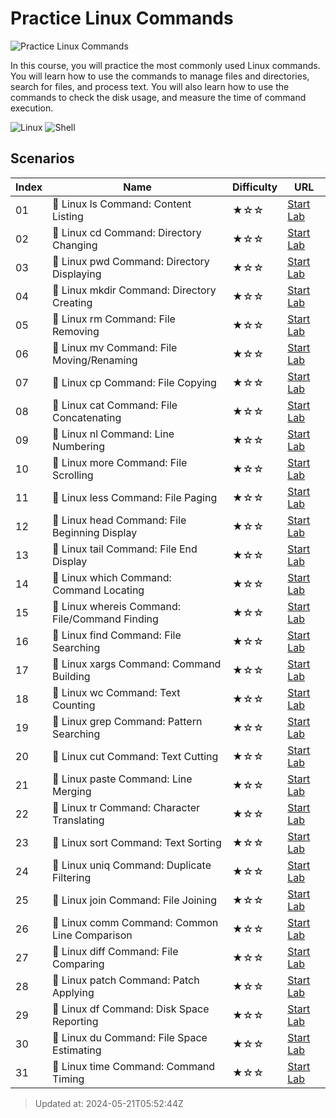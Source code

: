# Practice Linux Commands

![Practice Linux Commands](https://cover-creator.labex.io/linux-basic-commands-practice-online.png)

In this course, you will practice the most commonly used Linux commands. You will learn how to use the commands to manage files and directories, search for files, and process text. You will also learn how to use the commands to check the disk usage, and measure the time of command execution.

![Linux](https://img.shields.io/badge/Linux-whitesmoke?style=for-the-badge&logo=linux)
![Shell](https://img.shields.io/badge/Shell-whitesmoke?style=for-the-badge&logo=shell)


## Scenarios

|   Index | Name                                           | Difficulty   | URL                                                                  |
|---------|------------------------------------------------|--------------|----------------------------------------------------------------------|
|      01 | 📖 Linux ls Command: Content Listing           | ★☆☆          | <a target='_blank' href='https://labex.io/labs/219205'>Start Lab</a> |
|      02 | 📖 Linux cd Command: Directory Changing        | ★☆☆          | <a target='_blank' href='https://labex.io/labs/209733'>Start Lab</a> |
|      03 | 📖 Linux pwd Command: Directory Displaying     | ★☆☆          | <a target='_blank' href='https://labex.io/labs/209734'>Start Lab</a> |
|      04 | 📖 Linux mkdir Command: Directory Creating     | ★☆☆          | <a target='_blank' href='https://labex.io/labs/209739'>Start Lab</a> |
|      05 | 📖 Linux rm Command: File Removing             | ★☆☆          | <a target='_blank' href='https://labex.io/labs/209741'>Start Lab</a> |
|      06 | 📖 Linux mv Command: File Moving/Renaming      | ★☆☆          | <a target='_blank' href='https://labex.io/labs/209743'>Start Lab</a> |
|      07 | 📖 Linux cp Command: File Copying              | ★☆☆          | <a target='_blank' href='https://labex.io/labs/209744'>Start Lab</a> |
|      08 | 📖 Linux cat Command: File Concatenating       | ★☆☆          | <a target='_blank' href='https://labex.io/labs/210986'>Start Lab</a> |
|      09 | 📖 Linux nl Command: Line Numbering            | ★☆☆          | <a target='_blank' href='https://labex.io/labs/210988'>Start Lab</a> |
|      10 | 📖 Linux more Command: File Scrolling          | ★☆☆          | <a target='_blank' href='https://labex.io/labs/214299'>Start Lab</a> |
|      11 | 📖 Linux less Command: File Paging             | ★☆☆          | <a target='_blank' href='https://labex.io/labs/214301'>Start Lab</a> |
|      12 | 📖 Linux head Command: File Beginning Display  | ★☆☆          | <a target='_blank' href='https://labex.io/labs/214302'>Start Lab</a> |
|      13 | 📖 Linux tail Command: File End Display        | ★☆☆          | <a target='_blank' href='https://labex.io/labs/214303'>Start Lab</a> |
|      14 | 📖 Linux which Command: Command Locating       | ★☆☆          | <a target='_blank' href='https://labex.io/labs/215210'>Start Lab</a> |
|      15 | 📖 Linux whereis Command: File/Command Finding | ★☆☆          | <a target='_blank' href='https://labex.io/labs/215211'>Start Lab</a> |
|      16 | 📖 Linux find Command: File Searching          | ★☆☆          | <a target='_blank' href='https://labex.io/labs/219191'>Start Lab</a> |
|      17 | 📖 Linux xargs Command: Command Building       | ★☆☆          | <a target='_blank' href='https://labex.io/labs/219201'>Start Lab</a> |
|      18 | 📖 Linux wc Command: Text Counting             | ★☆☆          | <a target='_blank' href='https://labex.io/labs/219200'>Start Lab</a> |
|      19 | 📖 Linux grep Command: Pattern Searching       | ★☆☆          | <a target='_blank' href='https://labex.io/labs/219192'>Start Lab</a> |
|      20 | 📖 Linux cut Command: Text Cutting             | ★☆☆          | <a target='_blank' href='https://labex.io/labs/219187'>Start Lab</a> |
|      21 | 📖 Linux paste Command: Line Merging           | ★☆☆          | <a target='_blank' href='https://labex.io/labs/219194'>Start Lab</a> |
|      22 | 📖 Linux tr Command: Character Translating     | ★☆☆          | <a target='_blank' href='https://labex.io/labs/219198'>Start Lab</a> |
|      23 | 📖 Linux sort Command: Text Sorting            | ★☆☆          | <a target='_blank' href='https://labex.io/labs/219196'>Start Lab</a> |
|      24 | 📖 Linux uniq Command: Duplicate Filtering     | ★☆☆          | <a target='_blank' href='https://labex.io/labs/219199'>Start Lab</a> |
|      25 | 📖 Linux join Command: File Joining            | ★☆☆          | <a target='_blank' href='https://labex.io/labs/219193'>Start Lab</a> |
|      26 | 📖 Linux comm Command: Common Line Comparison  | ★☆☆          | <a target='_blank' href='https://labex.io/labs/219186'>Start Lab</a> |
|      27 | 📖 Linux diff Command: File Comparing          | ★☆☆          | <a target='_blank' href='https://labex.io/labs/219189'>Start Lab</a> |
|      28 | 📖 Linux patch Command: Patch Applying         | ★☆☆          | <a target='_blank' href='https://labex.io/labs/219195'>Start Lab</a> |
|      29 | 📖 Linux df Command: Disk Space Reporting      | ★☆☆          | <a target='_blank' href='https://labex.io/labs/219188'>Start Lab</a> |
|      30 | 📖 Linux du Command: File Space Estimating     | ★☆☆          | <a target='_blank' href='https://labex.io/labs/219190'>Start Lab</a> |
|      31 | 📖 Linux time Command: Command Timing          | ★☆☆          | <a target='_blank' href='https://labex.io/labs/219197'>Start Lab</a> |

> Updated at: 2024-05-21T05:52:44Z
